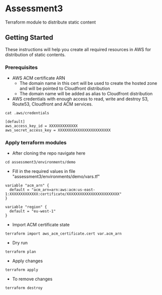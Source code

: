 # Assessment3
Terraform module to distribute static content

## Getting Started
These instructions will help you create all required resources in AWS for distribution of static contents.

### Prerequisites
* AWS ACM certificate ARN
    * The domain name in this cert will be used to create the hosted zone and will be pointed to Cloudfront distribution
    * The domain name will be added as alias to Cloudfront distribution
* AWS credentials with enough access to read, write and destroy S3, Route53, Cloudfront and ACM services.
```
cat .aws/credentials

[default]
aws_access_key_id = XXXXXXXXXXXXX
aws_secret_access_key = XXXXXXXXXXXXXXXXXXXXXXXX
```
### Apply terraform modules
* After cloning the repo navigate here
```
cd assessment3/environments/demo
```

* Fill in the required values in file "assessment3/environments/demo/vars.tf"
```
variable "acm_arn" {
  default = "acm_arn=arn:aws:acm:us-east-1:XXXXXXXXXXXXX:certificate/XXXXXXXXXXXXXXXXXXXXXXXX"
}

variable "region" {
  default = "eu-west-1"
}
```

* Import ACM certificate state
```
terraform import aws_acm_certificate.cert var.acm_arn
```

* Dry run
```
terraform plan
```

* Apply changes
```
terraform apply
```

* To remove changes
```
terraform destroy
```

